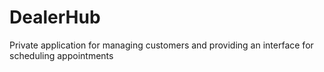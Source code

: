 # DealerHub
Private application for managing customers and providing an interface for scheduling appointments
